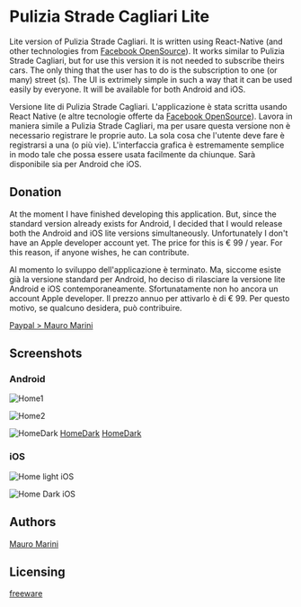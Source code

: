 # Pulizia Strade Cagliari Lite

Lite version of Pulizia Strade Cagliari. It is written using React-Native (and other technologies from [Facebook OpenSource](https://opensource.facebook.com)).
It works similar to Pulizia Strade Cagliari, but for use this version it is not needed to subscribe theirs cars. 
The only thing that the user has to do is the subscription to one (or many) street (s). The UI is extrimely simple in such a way that it can be used easily by everyone.
It will be available for both Android and iOS.


Versione lite di Pulizia Strade Cagliari. L'applicazione è stata scritta usando React Native (e altre tecnologie offerte da [Facebook OpenSource](https://opensource.facebook.com)).
Lavora in maniera simile a Pulizia Strade Cagliari, ma per usare questa versione non è necessario registrare le proprie auto.
La sola cosa che l'utente deve fare è registrarsi a una (o più vie). L'interfaccia grafica è estremamente semplice in modo tale che possa essere usata facilmente da chiunque.
Sarà disponibile sia per Android che iOS.

## Donation

At the moment I have finished developing this application. But, since the standard version already exists for Android, I decided that I would release both the Android and iOS lite versions simultaneously. Unfortunately I don't have an Apple developer account yet. The price for this is € 99 / year. For this reason, if anyone wishes, he can contribute.


Al momento lo sviluppo dell'applicazione è terminato. Ma, siccome esiste già la versione standard per Android, ho deciso di rilasciare la versione lite Android e iOS contemporaneamente. Sfortunatamente non ho ancora un account Apple developer. Il prezzo annuo per attivarlo è di € 99. Per questo motivo, se qualcuno desidera, può contribuire.


[Paypal > Mauro Marini](https://paypal.me/marinimau)

## Screenshots
### Android
![Home1](https://lh4.googleusercontent.com/BU8jL4Gq8FdKFFWlu0Au-rBTJ_wqVkBexuLQZKcEfqqWy7Fn8-gUzzgWOKZCNofWrDLbTNihyxHFbUr2ZXck=w2880-h1506)

![Home2](https://lh3.googleusercontent.com/1rGtc9n10K7tv8R1_WtWVO03R8hhgax50mB2iqkuOrqGjPqllXEdOBY-4111XEz6vmqy4gLnNo9Y-u92ZjIyvmuGB6xrjSo7VFgo62GQ0FhsX6BsDnpa3_5rfFy1k-hKQHYkkXcKhtsCRlZjvW7ESzKsypxJRifzqR69y3PMzS4CJRT8-Q7VdRPMa6MT-aRzSOn5N2O9MaZyzJmn4cI2FTIJpXSGE8N8AlADgaO6FFaxbqDINU1ZzXBi9FD6QVtoxKfDDmjU9NGERb2pGlN80wMYOye43gxPFtN2l0wlHwG-xiaSenaC8tEHHx_9Uoq1RCwmzjdHAnyjVLrcH2c_81h9qycUk1N4zGBCg3Mrr6P0Kn6jC3Xnf35wNX_5mO7kEWreit9FVjMv_uta1X3Qba1A2XdR7Elm95MlXrB_cRw3hsybPd5fpMni0IcOLNPIjwhEEDlvU4fOTJpe5qjRvaeQyx2mlmo0acLRsYFRaLTdAUZStLRk1AvHy2yx3uu4iP6S4aoYlRVQeCv7YGj5mDTMVzU7-VqI_JZtwPzL1zXxUfNO8wnOjce_eYshdbH1YBilXYywQz8txaeptZphdth-H_yuSDnLC9xa_S4uCCq5V-49vgZyvzXWnXK9PloUKEkLndzNYXnFuYmV9LTkvvEwLGbCxa9Z0Lgt-Rj-ljyTU44rZLzOuBs1wrnJ9sw=w2880-h1506-ft)

![HomeDark](https://www.grazia.it/content/uploads/2019/10/Pixel-foto-notturne.jpg)
[HomeDark](blob:https://web.telegram.org/5d550d10-da41-a342-a78c-c5c066153f00)
[HomeDark](blob:https://web.telegram.org/5d550d10-da41-a342-a78c-c5c066153f00)

### iOS

![Home light iOS](https://lh3.googleusercontent.com/KHIK1IV1sKdRXXIs09w3nUSIhnU_-aae8EsNxFJcSwh35OiZEMzRmbR2fE6cSaAShywQuDgxm1gzujBZDv40VqBYXli0MHm1YcHmPO-5K-ZdM0gpavs_8kZAtAJUrTvj3vl6w4wBCtTiJ-U68XDD6PBdI4RcjOmDGTl662lCl1CRhEv42-395Hlh2xcd2pwy08Br8XYH3J7sEBLY03MpUmWiXZa7NmeS3dqcUd96YJp6g2W3ORnEIbXwJTd_S4-S0Y2dViKMHksLP3KpYEIrpFIqLBtBrtxqtJ_obofq98_GXBvguOdHZ2Dqz6AvEjFUaj739xFGxveJYSAMJ7BfT1gcp2bGLFW9W-TYB2hwpp1893miPgpIHduK9AJbhnHJD7ybEc624LkDlyy0pWE_9CDuTGTQVK1R-DGrA3cLV7v-jDMOCJ4OQSIctbzuFE8Ymile6_b3SgbEDB6jssv1cdaCE1blm-Hbuvllj86oLbG3u6uXR9VXfewuXZ3vq7jyArdA_hsD-s4FovuXZHurTgYQOijZZpha7a6L9zBJShbNVbS01OPWUCC0DzrAXVCoC1XvIHX5Hf918SJ65_VKe20GXzRpLJJelw53ZeM4nqfXUkicrwCkHGhntFwnutnjGGdfFFMp1Rp7Coi0OpB2qSlzp_f5T1fupkCEHkyjDL47aGwJpFyNS9l_Lwb1XOI=w2880-h884-ft)

![Home Dark iOS](https://lh3.googleusercontent.com/Pyn8CutukGiuMxN0uWAxC2E1-Q2IuQmCBcoISZ-bwlus_sbUdusYi4Dng0TvhtvfqVRoOCYuEs69X1poUV_8AamQBF1WT0q0T5vLGCPwrlD1D4u2vk2H1z0KEPla_3wJO-vtAunPK0oIvKo8VY_20tBVAYfQhXg8aazm0Eu4vOazHIvudy64X5ljBkUaTUbMMX-8JcPh0iVeACo893X1hcB7Z4No3sm0OOn1EZpQKnsOgvxyDVTvPacmp76bLwL7zJM_asI3NJdW8EmEYLEuh5vYMSyqiOtB3DfOh8PKFsje4PfQvBQHAid5NvxCJytORVO2zB8GTyLqnFS4y-WI-Hj7yVbW7LVyExNDX9bdJBKILpY2uUXmVOtHP3CieJA024W-COu25Y-0GymOcL6tVmNlZCwTmKq4qw6ZBpa7Qx9szZTgiv1Kuu4kfMllNE_DaaW_fF2ADxWiskGR-EpjLPkhJP5XFkQXSmbUr-wfTbMiuZIy4aDkd_5Szpwu9nNCbpclsYC7clhAVFKSBDgayX4Panpp0O07QQzh3ekshU8_vpffpHNr5mEgdIVOtNq9FHAzA-2pT3FBjkC4soVgSGxQfmYbuH2ytSJSkG6ykM5XMezcxKhCh_OFuzs4c7Vn28HJ_TWg537epMi11XnOI0VJ71FIHNapKGWY_xDUW2drP4zxZH7j9zRjD4ii5JI=w2880-h1506-ft)

## Authors

[Mauro Marini](https://github.com/marinimau)


## Licensing

[freeware](https://en.wikipedia.org/wiki/Freeware)
